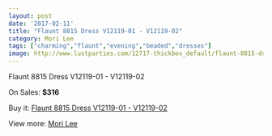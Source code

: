 ```yaml
---
layout: post
date: '2017-02-11'
title: "Flaunt 8815 Dress V12119-01 - V12119-02"
category: Mori Lee
tags: ["charming","flaunt","evening","beaded","dresses"]
image: http://www.lustparties.com/12717-thickbox_default/flaunt-8815-dress-v12119-01-v12119-02.jpg
---
```

Flaunt 8815 Dress V12119-01 - V12119-02

On Sales: **$316**
<a href="https://www.lustparties.com/en/mori-lee/4764-flaunt-8815-dress-v12119-01-v12119-02.html"><amp-img layout="responsive" width="600" height="600" src="//www.lustparties.com/12717-thickbox_default/flaunt-8815-dress-v12119-01-v12119-02.jpg" alt="Flaunt 8815 Dress V12119-01 - V12119-02 0" /></a>

Buy it: [Flaunt 8815 Dress V12119-01 - V12119-02](https://www.lustparties.com/en/mori-lee/4764-flaunt-8815-dress-v12119-01-v12119-02.html "Flaunt 8815 Dress V12119-01 - V12119-02")

View more: [Mori Lee](https://www.lustparties.com/en/26-mori-lee "Mori Lee")